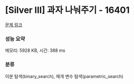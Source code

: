 # [Silver III] 과자 나눠주기 - 16401 

[문제 링크](https://www.acmicpc.net/problem/16401) 

### 성능 요약

메모리: 5928 KB, 시간: 388 ms

### 분류

이분 탐색(binary_search), 매개 변수 탐색(parametric_search)

